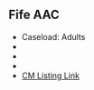 
## Fife AAC

- Caseload: Adults 
- <i class="fa fa-phone"></i> 
- <i class="fa fa-envelope"></i> <a href="mailto:"></a>
- <i class="fa fa-home"></i> []()
- [CM Listing Link](https://www.fifedirect.org.uk)